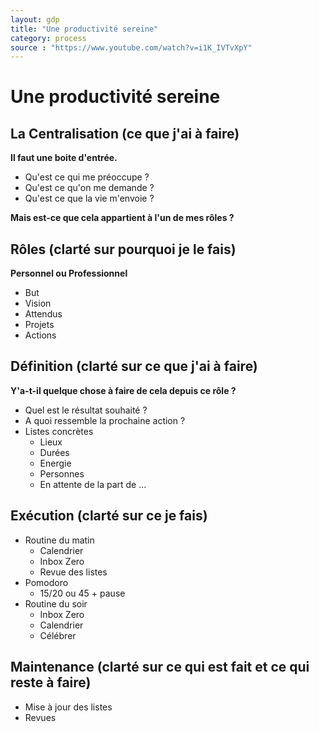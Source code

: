```yaml
---
layout: gdp
title: "Une productivité sereine"
category: process
source : "https://www.youtube.com/watch?v=i1K_IVTvXpY"
---
```


# Une productivité sereine

## La Centralisation (ce que j'ai à faire)

<p style="text-align: justify;">
  <strong>Il faut une boite d'entrée.</strong>
</p>

- Qu'est ce qui me préoccupe ?
- Qu'est ce qu'on me demande ?
- Qu'est ce que la vie m'envoie ?

<p style="text-align: justify;">
  <strong>Mais est-ce que cela appartient à l'un de mes rôles ?</strong>
</p>

## Rôles (clarté sur pourquoi je le fais)

<p style="text-align: justify;">
  <strong>Personnel ou Professionnel</strong>
</p>

- But
- Vision
- Attendus
- Projets
- Actions

## Définition (clarté sur ce que j'ai à faire)

<p style="text-align: justify;">
  <strong>Y'a-t-il quelque chose à faire de cela depuis ce rôle ?</strong>
</p>

- Quel est le résultat souhaité ?
- A quoi ressemble la prochaine action ?
- Listes concrètes
  - Lieux
  - Durées
  - Energie
  - Personnes
  - En attente de la part de ...

## Exécution (clarté sur ce je fais)

- Routine du matin
  - Calendrier
  - Inbox Zero
  - Revue des listes
- Pomodoro
  - 15/20 ou 45 + pause
- Routine du soir
  - Inbox Zero
  - Calendrier
  - Célébrer
 
## Maintenance (clarté sur ce qui est fait et ce qui reste à faire)

- Mise à jour des listes
- Revues

